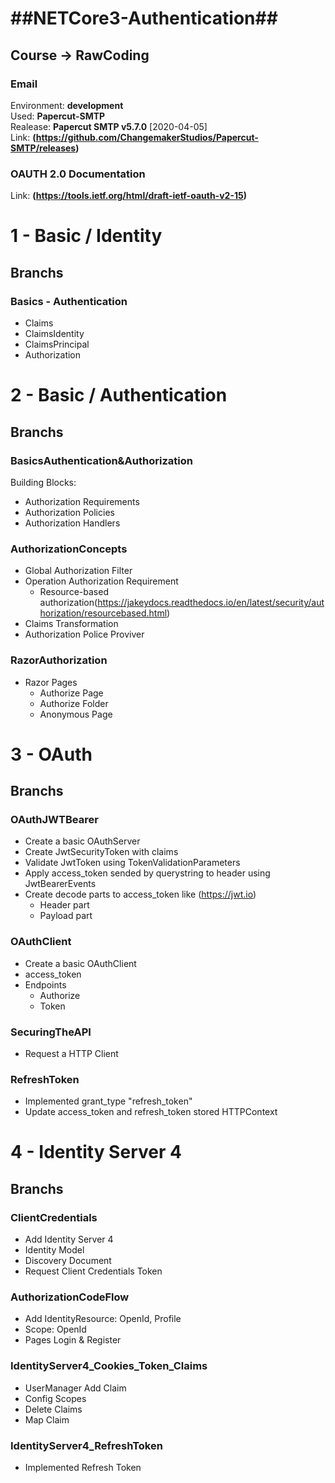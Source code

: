 # ##NETCore3-Authentication##
## Course -> RawCoding

### Email 
Environment: **development**<br> 
Used: **Papercut-SMTP**<br> 
Realease: **Papercut SMTP v5.7.0** [2020-04-05]<br>
Link: **(https://github.com/ChangemakerStudios/Papercut-SMTP/releases)**<br>

### OAUTH 2.0 Documentation
Link: **(https://tools.ietf.org/html/draft-ietf-oauth-v2-15)**

# 1 - Basic / Identity

## Branchs

### Basics - Authentication
 - Claims
 - ClaimsIdentity
 - ClaimsPrincipal
 - Authorization
 
# 2 - Basic / Authentication

## Branchs 
 
### BasicsAuthentication&Authorization
Building Blocks:<br>
 - Authorization Requirements
 - Authorization Policies
 - Authorization Handlers
 
### AuthorizationConcepts 
 - Global Authorization Filter
 - Operation Authorization Requirement
 	- Resource-based authorization(https://jakeydocs.readthedocs.io/en/latest/security/authorization/resourcebased.html)
 - Claims Transformation
 - Authorization Police Proviver
 
### RazorAuthorization
 - Razor Pages
 	- Authorize Page
	- Authorize Folder
	- Anonymous Page
	
# 3 - OAuth

## Branchs
	
### OAuthJWTBearer
 - Create a basic OAuthServer
 - Create JwtSecurityToken with claims
 - Validate JwtToken using TokenValidationParameters
 - Apply access_token sended by querystring to header using JwtBearerEvents
 - Create decode parts to access_token like (https://jwt.io)
	- Header part
	- Payload part
	
### OAuthClient
 - Create a basic OAuthClient
 - access_token
 - Endpoints
 	- Authorize
	- Token

### SecuringTheAPI
 - Request a HTTP Client

### RefreshToken
 - Implemented grant_type "refresh_token"
 - Update access_token and refresh_token stored HTTPContext
 
# 4 - Identity Server 4

## Branchs
 
### ClientCredentials
 - Add Identity Server 4
 - Identity Model
 - Discovery Document
 - Request Client Credentials Token


### AuthorizationCodeFlow
 - Add IdentityResource: OpenId, Profile
 - Scope: OpenId
 - Pages Login & Register
 
 
### IdentityServer4_Cookies_Token_Claims
 - UserManager Add Claim
 - Config Scopes
 - Delete Claims
 - Map Claim
 
 ### IdentityServer4_RefreshToken
 - Implemented Refresh Token
 
	
